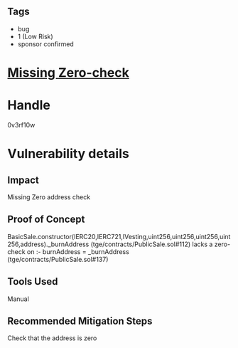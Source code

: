 ## Tags

- bug
- 1 (Low Risk)
- sponsor confirmed

# [Missing Zero-check](https://github.com/code-423n4/2021-11-bootfinance-findings/issues/146) 

# Handle

0v3rf10w


# Vulnerability details

## Impact
Missing Zero address check

## Proof of Concept
BasicSale.constructor(IERC20,IERC721,IVesting,uint256,uint256,uint256,uint256,address)._burnAddress (tge/contracts/PublicSale.sol#112) 
lacks a zero-check on :-
burnAddress = _burnAddress (tge/contracts/PublicSale.sol#137)

## Tools Used
Manual

## Recommended Mitigation Steps
Check that the address is zero 

